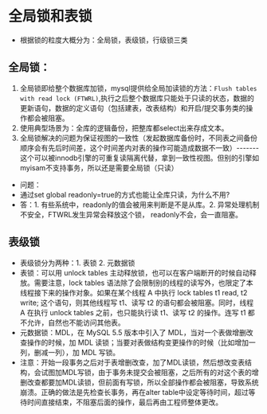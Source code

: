 <!--
 * @Author: zzzzztw
 * @Date: 2023-04-03 16:38:25
 * @LastEditors: Do not edit
 * @LastEditTime: 2023-04-03 21:53:26
 * @FilePath: /cpptest/mysql45/06全局锁和表锁.md
-->
# 全局锁和表锁

* 根据锁的粒度大概分为：全局锁，表级锁，行级锁三类
  
## 全局锁：
1. 全局锁即给整个数据库加锁，mysql提供给全局加读锁的方法：```Flush tables with read lock (FTWRL)```,执行之后整个数据库只能处于只读的状态，数据的更新语句，数据的定义语句（包括建表，改表结构）和开启/提交事务类的操作都会被阻塞。
2. 使用典型场景为：全库的逻辑备份，把整库都select出来存成文本。
3. 全局锁解决的问题为保证视图的一致性（发起数据库备份时，不同表之间备份顺序会有先后时间差，这个时间差内对表的操作可能造成数据不一致）-------这个可以被innodb引擎的可重复读隔离代替，拿到一致性视图。但别的引擎如myisam不支持事务，所以还是需要全局锁（只读）
* 问题：
* 通过set global readonly=true的方式也能让全库只读，为什么不用?
* 答：1. 有些系统中，readonly的值会被用来判断是不是从库。2. 异常处理机制不安全，FTWRL发生异常会释放这个锁， readonly不会，会一直阻塞。

## 表级锁
* 表级锁分为两种：1. 表锁 2. 元数据锁
*  表锁：可以用 unlock tables 主动释放锁，也可以在客户端断开的时候自动释放。需要注意，lock tables 语法除了会限制别的线程的读写外，也限定了本线程接下来的操作对象。如果在某个线程 A 中执行 lock tables t1 read, t2 write; 这个语句，则其他线程写 t1、读写 t2 的语句都会被阻塞。同时，线程 A 在执行 unlock tables 之前，也只能执行读 t1、读写 t2 的操作。连写 t1 都不允许，自然也不能访问其他表。
*  元数据锁：MDL，在 MySQL 5.5 版本中引入了 MDL，当对一个表做增删改查操作的时候，加 MDL 读锁；当要对表做结构变更操作的时候（比如增加一列，删减一列），加 MDL 写锁。
*  注意：开始一段事务之后对于表增删改查，加了MDL读锁，然后想改变表结构，会试图加MDL写锁，由于事务未提交会被阻塞，之后所有的对这个表的增删改查都要加MDL读锁，但前面有写锁，所以全部操作都会被阻塞，导致系统崩溃。正确的做法是先检查长事务，再在alter table中设定等待时间，超过等待时间直接结束，不阻塞后面的操作，最后再由工程师整体更改。